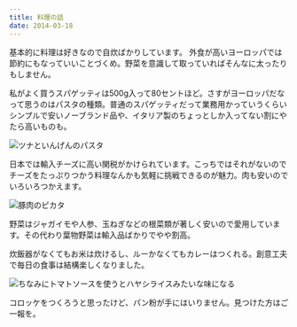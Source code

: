```yaml
---
title: 料理の話
date: 2014-03-18
---
```


基本的に料理は好きなので自炊ばかりしています。
外食が高いヨーロッパでは節約にもなっていいことづくめ。野菜を意識して取っていればそんなに太ったりもしません。

私がよく買うスパゲッティは500g入って80セントほど。さすがヨーロッパだなって思うのはパスタの種類。普通のスパゲッティだって業務用かっていうくらいシンプルで安いノーブランド品や、イタリア製のちょっとしか入ってない割にやたら高いものも。

![](https://photos.xar.sh/13229722104_a03f6766d7_b_d.jpg "ツナといんげんのパスタ")

日本では輸入チーズに高い関税がかけられています。こっちではそれがないのでチーズをたっぷりつかう料理なんかも気軽に挑戦できるのが魅力。肉も安いのでいろいろつかえます。

![](https://photos.xar.sh/13229562253_2a270959a9_b_d.jpg "豚肉のピカタ")

野菜はジャガイモや人参、玉ねぎなどの根菜類が著しく安いので愛用しています。その代わり葉物野菜は輸入品ばかりでやや割高。

炊飯器がなくてもお米は炊けるし、ルーかなくてもカレーはつくれる。創意工夫で毎日の食事は結構楽しくなりました。

![](https://photos.xar.sh/12743349305_c9ccdeee08_b_d.jpg "ちなみにトマトソースを使うとハヤシライスみたいな味になる")

コロッケをつくろうと思ったけど、パン粉が手にはいりません。見つけた方はご一報を。
